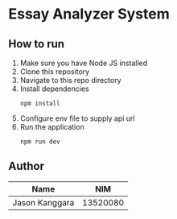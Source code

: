 # Essay Analyzer System

## How to run

1. Make sure you have Node JS installed
2. Clone this repository
3. Navigate to this repo directory
4. Install dependencies
   ```
   npm install
   ```
5. Configure env file to supply api url
6. Run the application
   ```
   npm run dev
   ```

## Author

| Name           | NIM      |
| -------------- | -------- |
| Jason Kanggara | 13520080 |
